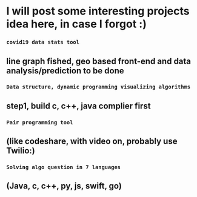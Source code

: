 # I will post some interesting projects idea here, in case I forgot :)

### `covid19 data stats tool`
## line graph fished, geo based front-end and data analysis/prediction to be done

### `Data structure, dynamic programming visualizing algorithms`
## step1, build c, c++, java complier first

### `Pair programming tool`
## (like codeshare, with video on, probably use Twilio:)

### `Solving algo question in 7 languages`
## (Java, c, c++, py, js, swift, go)
